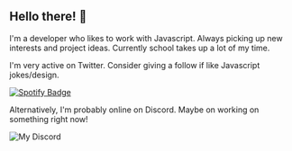 ## Hello there! 👋

I'm a developer who likes to work with Javascript. Always picking up new interests and project ideas. Currently school takes up a lot of my time.

I'm very active on Twitter. Consider giving a follow if like Javascript jokes/design.

<p>
<a href="https://twitter.com/Zyplos"><img src="https://img.shields.io/badge/-@Zyplos-1DA1F2?style=flat-square&amp;labelColor=fff&amp;logo=Twitter" alt="Spotify Badge"></a>
</p>

Alternatively, I'm probably online on Discord. Maybe on working on something right now!

![My Discord](https://discord-readme-badge.vercel.app/api?id=204620732259368960)

<!--
**Zyplos/Zyplos** is a ✨ _special_ ✨ repository because its `README.md` (this file) appears on your GitHub profile.

Here are some ideas to get you started:

- 🔭 I’m currently working on ...
- 🌱 I’m currently learning ...
- 👯 I’m looking to collaborate on ...
- 🤔 I’m looking for help with ...
- 💬 Ask me about ...
- 📫 How to reach me: ...
- 😄 Pronouns: ...
- ⚡ Fun fact: ...
-->
